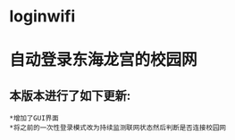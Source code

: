 # loginwifi
自动登录东海龙宫的校园网
=====
本版本进行了如下更新:
----
    *增加了GUI界面
    *将之前的一次性登录模式改为持续监测联网状态然后判断是否连接校园网
